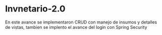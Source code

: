 # Invnetario-2.0
En este avance se implementaron CRUD con manejo de insumos y detalles de vistas, tambien se implento el avance del login con Spring Security
